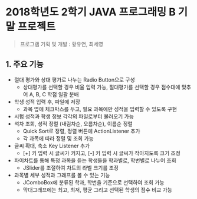 # 2018학년도 2학기 JAVA 프로그래밍 B 기말 프로젝트
> 프로그램 기획 및 개발 : 황유연, 최세영

## 1. 주요 기능
- 절대 평가와 상대 평가로 나누는 Radio Button으로 구성
  - 상대평가를 선택할 경우 비율 입력 가능, 절대평가를 선택할 경우 점수대에 맞추어 A, B, C 학점 일괄 분배
- 학생 성적 입력 후, 파일에 저장
  - 과목 옆에 체크박스를 두고, 필요 과목에만 성적을 입력할 수 있도록 구현
- 시험 성적과 학생 정보 각각의 파일로부터 불러오기 가능
- 석차 조회, 성적 정렬 (내림차순, 오름차순), 이름순 정렬 
  - Quick Sort로 정렬, 정렬 버튼에 ActionListener 추가
  - 각 과목에 따라 정렬 및 조회 가능
- 글씨 확대, 축소 Key Listener 추가
  - [+] 키 입력 시 글씨가 커지고, [-] 키 입력 시 글씨가 작아지도록 크기 조정
- 파이차트를 통해 특정 과목을 듣는 학생들을 학과별로, 학번별로 나누어 조회
  - JSlider를 조절하여 차트의 라벨 크기를 조정
- 과목별 세부 성적과 그래프를 볼 수 있는 기능
  - JComboBox에 분류된 학과, 학번을 기준으로 선택하여 조회 가능
  - 막대그래프에는 최고, 최저, 평균 그리고 선택된 학생의 점수 비교 가능 
